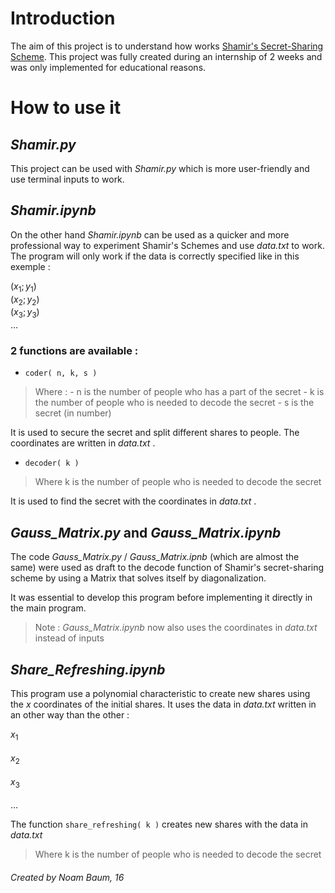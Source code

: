 # Introduction

The aim of this project is to understand how works [Shamir's Secret-Sharing Scheme](https://en.wikipedia.org/wiki/Shamir%27s_secret_sharing).
This project was fully created during an internship of 2 weeks and was only implemented for educational reasons.


# How to use it


##  *Shamir.py*
This project can be used with *Shamir.py* which is more user-friendly and use terminal inputs to work.


## *Shamir.ipynb*
On the other hand *Shamir.ipynb* can be used as a quicker and more professional way to experiment Shamir's Schemes and use *data.txt* to work.
The program will only work if the data is correctly specified like in this exemple :
    
$(x_1;y_1)$<br>$(x_2;y_2)$<br>$(x_3;y_3)$<br>$\dots$


### 2 functions are available :



  - ``coder( n, k, s )``



 
 >Where :
	 - n is the number of people who has a part of the secret 
	 - k is the number of people who is needed to decode the secret
     - s is the secret (in number)

It is used to secure the secret and split different shares to
   people. The coordinates are written in *data.txt* .



- ``decoder( k )``
 
 >Where k is the number of people who is needed to decode the secret


It is used to find the secret with the coordinates in *data.txt* .


## *Gauss_Matrix.py* and *Gauss_Matrix.ipynb*
The code *Gauss_Matrix.py* / *Gauss_Matrix.ipnb* (which are almost the same) were used as draft to the decode function of Shamir's secret-sharing scheme by using a Matrix that solves itself by diagonalization.

It was essential to develop this program before implementing it directly in the main program.

> Note : *Gauss_Matrix.ipynb* now also uses the coordinates in *data.txt* instead of inputs

## *Share_Refreshing.ipynb*

This program use a polynomial characteristic to create new shares using the $x$ coordinates of the initial shares.
It uses the data in *data.txt* written in an other way than the other :
 
$x_1$<br>  
$x_2$<br>  
$x_3$<br>  
$\dots$

The function ``share_refreshing( k )`` creates new shares with the data in *data.txt*

>Where k is the number of people who is needed to decode the secret

###### Created by Noam Baum, 16

